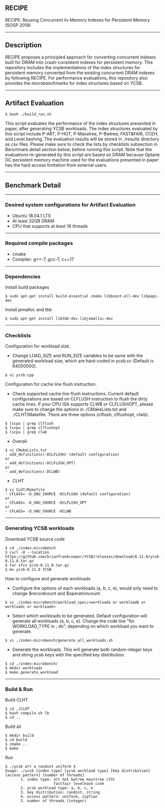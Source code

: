 ## RECIPE

RECIPE: Reusing Concurrent In-Memory Indexes for Persistent Memory (SOSP 2019)

---

## Description
RECIPE proposes a principled approach for converting concurrent indexes built for DRAM into crash-consistent indexes for persistent memory. This repository includes the implementations of the index structures for persistent memory converted from the existing concurrent DRAM indexes by following RECIPE. For performance evaluations, this repository also provides the microbenchmarks for index structures based on YCSB.

---

## Artifact Evaluation
```
$ bash ./build_run.sh
```
This script evaluates the performance of the index structures presented in paper, after generating YCSB workloads. The index structures evaluated by this script include P-ART, P-HOT, P-Masstree, P-Bwtree, FAST&FAIR, CCEH, and Level hashing. The evaluation results will be stored in ./results directory as csv files. Please make sure to check the lists by checklists subsection in Benchmark detail section below, before running this script. Note that the evaluations re-generated by this script are based on DRAM because Optane DC persistent memory machine used for the evaluations presented in paper has the hard access limitation from external users.

---

## Benchmark Detail

---

### Desired system configurations for Artifact Evaluation
- Ubuntu 18.04.1 LTS
- At least 32GB DRAM
- CPU that supports at least 16 threads

---

### Required compile packages
- cmake
- Compiler: g++-7, gcc-7, c++17

---

### Dependencies
Install build packages
```
$ sudo apt-get install build-essential cmake libboost-all-dev libpapi-dev
```
Install jemalloc and tbb
```
$ sudo apt-get install libtbb-dev libjemalloc-dev
```
---

### Checklists
Configuration for workload size.
- Change LOAD_SIZE and RUN_SIZE variables to be same with the generated workload size, which are hard-coded in ycsb.cc (Default is 64000000).
```
$ vi ycsb.cpp
```
Configuration for cache line flush instruction.
- Check supported cache line flush instructions. Current default configurations are based on CLFLUSH instruction to flush the dirty cache lines. If your CPU ISA supports CLWB or CLFLUSHOPT, please make sure to change the options in ./CMakeLists.txt and ./CLHT/Makefile. There are three options (clflush, clflushopt, clwb).
```
$ lscpu | grep clflush
$ lscpu | grep clflushopt
$ lscpu | grep clwb
```
- Overall
```
$ vi CMakeLists.txt
- add_definitions(-DCLFLUSH) (default configuration)
or
- add_definitions(-DCLFLUSH_OPT)
or
- add_definitions(-DCLWB)
```
- CLHT
```
$ vi CLHT/Makefile
- CFLAGS= -D_GNU_SOURCE -DCLFLUSH (default configuration)
or
- CFLAGS= -D_GNU_SOURCE -DCLFLUSH_OPT
or
- CFLAGS= -D_GNU_SOURCE -DCLWB
```
---

### Generating YCSB workloads
Download YCSB source code
```
$ cd ./index-microbench
$ curl -O --location https://github.com/brianfrankcooper/YCSB/releases/download/0.11.0/ycsb-0.11.0.tar.gz
$ tar xfvz ycsb-0.11.0.tar.gz
$ mv ycsb-0.11.0 YCSB
```
How to configure and generate workloads
- Configure the options of each workloads (a, b, c, e), would only need to change $recordcount and $operationcount.
```
$ vi ./index-microbench/workload_spec/<workloada or workloadb or workloadc or workloade>
```
- Select which workloads to be generated. Default configuration will generate all workloads (a, b, c, e). Change the code line "for WORKLOAD_TYPE in <a b c e>; do", depending on which workload you want to generate.
```
$ vi ./index-microbench/generate_all_workloads.sh
```
- Generate the workloads. This will generate both random integer keys and string ycsb keys with the specified key distribution.
```
$ cd ./index-microbench/
$ mkdir workloads
$ make generate_workload
```
---

### Build & Run
Build CLHT
```
$ cd ./CLHT
$ bash compile.sh lb
$ cd ..
```
Build all
```
$ mkdir build
$ cd build
$ cmake ..
$ make
```
Run
```
$ ./ycsb art a randint uniform 4
Usage: ./ycsb [index type] [ycsb workload type] [key distribution] [access pattern] [number of threads]
       1. index type: art hot bwtree masstree clht
                      fastfair levelhash cceh
       2. ycsb workload type: a, b, c, e
       3. key distribution: randint, string
       4. access pattern: uniform, zipfian
       5. number of threads (integer)
```
